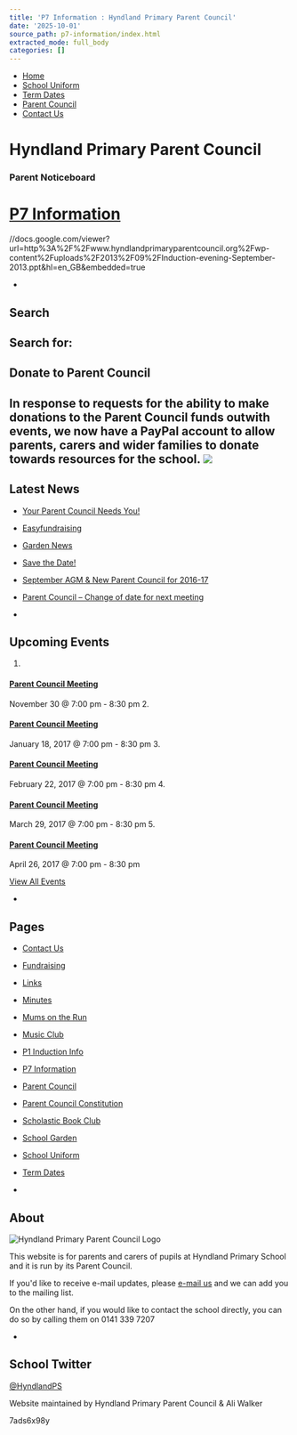 ```yaml
---
title: 'P7 Information : Hyndland Primary Parent Council'
date: '2025-10-01'
source_path: p7-information/index.html
extracted_mode: full_body
categories: []
---
```

- [Home](http://www.hyndlandprimaryparentcouncil.org)
- [School Uniform](school-uniform/)
- [Term Dates](term-dates/)
- [Parent Council](parent-council/)
- [Contact Us](contact-us/)

# Hyndland Primary Parent Council

### Parent Noticeboard

# [P7 Information](p7-information/)
//docs.google.com/viewer?url=http%3A%2F%2Fwww.hyndlandprimaryparentcouncil.org%2Fwp-content%2Fuploads%2F2013%2F09%2FInduction-evening-September-2013.ppt&hl=en_GB&embedded=true

- 
## Search

Search for:
- 
## Donate to Parent Council

In response to requests for the ability to make donations to the Parent Council funds outwith events, we now have a PayPal account to allow parents, carers and wider families to donate towards resources for the school. [![](https://www.paypalobjects.com/en_US/i/btn/x-click-butcc-donate.gif)](https://www.paypal.com/cgi-bin/webscr?cmd=_s-xclick&hosted_button_id=BW7E8PDGXH45Y)
- 
## Latest News

- [Your Parent Council Needs You!](/news/your-parent-council-needs-you-4/)
- [Easyfundraising](/news/easyfundraising-2/)
- [Garden News](/news/garden-news-2/)
- [Save the Date!](/news/save-the-date/)
- [September AGM & New Parent Council for 2016-17](/news/september-agm-new-parent-council-for-2016-17/)
- [Parent Council – Change of date for next meeting](/news/parent-council-change-of-date-for-next-meeting/)

- 
## Upcoming Events

1. 
#### [Parent Council Meeting](event/parent-council-meeting-7/)

November 30 @ 7:00 pm - 8:30 pm
2. 
#### [Parent Council Meeting](event/parent-council-meeting-8/)

January 18, 2017 @ 7:00 pm - 8:30 pm
3. 
#### [Parent Council Meeting](event/parent-council-meeting-9/)

February 22, 2017 @ 7:00 pm - 8:30 pm
4. 
#### [Parent Council Meeting](event/parent-council-meeting-10/)

March 29, 2017 @ 7:00 pm - 8:30 pm
5. 
#### [Parent Council Meeting](event/parent-council-meeting-11/)

April 26, 2017 @ 7:00 pm - 8:30 pm

[View All Events](events/)

- 
## Pages

- [Contact Us](contact-us/)
- [Fundraising](fundraising/)
- [Links](links/)
- [Minutes](minutes-archive/)
- [Mums on the Run](mums-on-the-run/)
- [Music Club](music-club/)
- [P1 Induction Info](p1-induction-info/)
- [P7 Information](p7-information/)
- [Parent Council](parent-council/)
- [Parent Council Constitution](parent-council-constitution/)
- [Scholastic Book Club](scholastic-book-club/)
- [School Garden](school-garden/)
- [School Uniform](school-uniform/)
- [Term Dates](term-dates/)

- 
## About

 ![Hyndland Primary Parent Council Logo](/assets/images/2012/02/logo.gif)

This website is for parents and carers of pupils at Hyndland Primary School and it is run by its Parent Council.

If you'd like to receive e-mail updates, please [e-mail us](mailto:enquiries@hyndlandprimaryparentcouncil.org) and we can add you to the mailing list.

On the other hand, if you would like to contact the school directly, you can do so by calling them on 0141 339 7207

- 
## School Twitter
[@HyndlandPS](https://twitter.com/HyndlandPS)

Website maintained by Hyndland Primary Parent Council & Ali Walker

7ads6x98y
